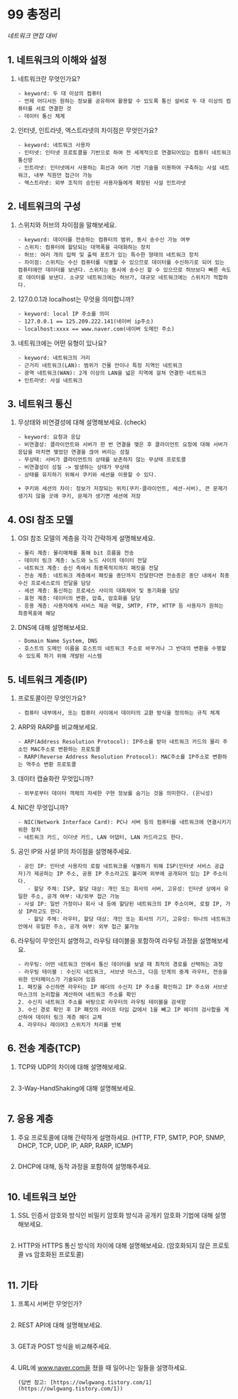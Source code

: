 # 99 총정리

*네트워크 면접 대비*



## 1. 네트워크의 이해와 설정

1. 네트워크란 무엇인가요?

   ```
   - keyword: 두 대 이상의 컴퓨터
   - 언제 어디서든 원하는 정보를 공유하여 활용할 수 있도록 통신 설비로 두 대 이상의 컴퓨터를 서로 연결한 것
   - 데이터 통신 체계
   ```

2. 인터넷, 인트라넷, 엑스트라넷의 차이점은 무엇인가요?

   ```
   - keyword: 네트워크 사용자
   - 인터넷: 인터넷 프로토콜을 기반으로 하여 전 세계적으로 연결되어있는 컴퓨터 네트워크 통신망
   - 인트라넷: 인터넷에서 사용하는 회선과 여러 기반 기술을 이용하여 구축하는 사설 네트워크, 내부 직원만 접근이 가능
   - 엑스트라넷: 외부 조직의 승인된 사용자들에게 확장된 사설 인트라넷
   ```

## 2. 네트워크의 구성

1. 스위치와 허브의 차이점을 말해보세요.

   ```
   - keyword: 데이터를 전송하는 컴퓨터의 범위, 동시 송수신 가능 여부
   - 스위치: 컴퓨터에 할당되는 대역폭을 극대화하는 장치
   - 허브: 여러 개의 입력 및 출력 포트가 있는 특수한 형태의 네트워크 장치
   - 차이점: 스위치는 수신 컴퓨터를 식별할 수 있으므로 데이터를 수신하기로 되어 있는 컴퓨터에만 데이터를 보낸다. 스위치는 동시에 송수신 할 수 있으므로 허브보다 빠른 속도로 데이터를 보낸다. 소규모 네트워크에는 허브가, 대규모 네트워크에는 스위치가 적합하다.
   ```

2. 127.0.0.1과 localhost는 무엇을 의미합니까?

   ```
   - keyword: local IP 주소를 의미
   - 127.0.0.1 == 125.209.222.141(네이버 ip주소)
   - localhost:xxxx == www.naver.com(네이버 도메인 주소)
   ```

3. 네트워크에는 어떤 유형이 있나요?

   ```
   - keyword: 네트워크의 거리
   - 근거리 네트워크(LAN): 범위가 건물 안이나 특정 지역인 네트워크
   - 광역 네트워크(WAN): 2개 이상의 LAN을 넓은 지역에 걸쳐 연결한 네트워크
   + 인트라넷: 사설 네트워크
   ```

## 3. 네트워크 통신

1. 무상태와 비연결성에 대해 설명해보세요. (check)

   ```
   - keyword: 요청과 응답
   - 비연결성: 클라이언트와 서버가 한 번 연결을 맺은 후 클라이언트 요청에 대해 서버가 응답을 마치면 맺었던 연결을 끊어 버리는 성질
   - 무상태: 서버가 클라이언트의 상태를 보존하지 않는 무상태 프로토콜
   - 비연결성이 성질 -> 발생하는 상태가 무상태
   - 상태를 유지하기 위해서 쿠키와 세션을 이용할 수 있다.

   + 쿠키와 세션의 차이: 정보가 저장되는 위치(쿠키-클라이언트, 세션-서버), 큰 문제가 생기지 않을 곳에 쿠키, 문제가 생기면 세션에 저장
   ```

## 4. OSI 참조 모델

1. OSI 참조 모델의 계층을 각각 간략하게 설명해보세요.

   ```
   - 물리 계층: 물리매체를 통해 bit 흐름을 전송
   - 데이터 링크 계층: 노드와 노드 사이의 데이터 전달
   - 네트워크 계층: 송신 측에서 최종목적지까지 패킷을 전달
   - 전송 계층: 네트워크 계층에서 패킷을 종단까지 전달한다면 전송층은 종단 내에서 최종 수신 프로세스로의 전달을 담당
   - 세션 계층: 통신하는 프로세스 사이의 대화제어 및 동기화를 담당
   - 표현 계층: 데이터의 변환, 압축, 암호화를 담당
   - 응용 계층: 사용자에게 서비스 제공 역할, SMTP, FTP, HTTP 등 사용자가 원하는 최종목표에 해당
   ```

2. DNS에 대해 설명해보세요.

   ```
   - Domain Name System, DNS
   - 호스트의 도메인 이름을 호스트의 네트워크 주소로 바꾸거나 그 반대의 변환을 수행할 수 있도록 하기 위해 개발된 시스템
   ```

## 5. 네트워크 계층(IP)

1. 프로토콜이란 무엇인가요?

   ```
   - 컴퓨터 내부에서, 또는 컴퓨터 사이에서 데이터의 교환 방식을 정의하는 규칙 체계
   ```

2. ARP와 RARP를 비교해보세요.

   ```
   - ARP(Address Resolution Protocol): IP주소를 받아 네트워크 카드의 물리 주소인 MAC주소로 변환하는 프로토콜
   - RARP(Reverse Address Resolution Protocol): MAC주소를 IP주소로 변환하는 역주소 변환 프로토콜
   ```

3. 데이터 캡슐화란 무엇입니까?

   ```
   - 외부로부터 데이터 객체의 자세한 구현 정보를 숨기는 것을 의미한다. (은닉성)

   ```

4. NIC란 무엇입니까?

   ```
   - NIC(Network Interface Card): PC나 서버 등의 컴퓨터를 네트워크에 연결시키기 위한 장치
   - 네트워크 카드, 이더넷 카드, LAN 어댑터, LAN 카드라고도 한다.
   ```

5. 공인 IP와 사설 IP의 차이점을 설명해주세요.

   ```
   - 공인 IP: 인터넷 사용자의 로컬 네트워크를 식별하기 위해 ISP(인터넷 서비스 공급자)가 제공하는 IP 주소, 공용 IP 주소라고도 불리며 외부에 공개되어 있는 IP 주소이다.
      - 할당 주체: ISP, 할당 대상: 개인 또는 회사의 서버, 고유성: 인터넷 상에서 유일한 주소, 공개 여부: 내/외부 접근 가능
   - 사설 IP: 일반 가정이나 회사 내 등에 할당된 네트워크의 IP 주소이며, 로컬 IP, 가상 IP라고도 한다.
      - 할당 주체: 라우터, 할당 대상: 개인 또는 회사의 기기, 고유성: 하나의 네트워크 안에서 유일한 주소, 공개 여부: 외부 접근 불가능
   ```

6. 라우팅이 무엇인지 설명하고, 라우팅 테이블을 포함하여 라우팅 과정을 설명해보세요.

   ```
   - 라우팅: 어떤 네트워크 안에서 통신 데이터를 보낼 때 최적의 경로를 선택하는 과정
   - 라우팅 테이블 : 수신지 네트워크, 서브넷 마스크, 다음 단계의 중계 라우터, 전송을 위한 인터페이스가 기술되어 있음
   1. 패킷을 수신하면 라우터는 IP 헤더의 수신지 IP 주소를 확인하고 IP 주소와 서브넷 마스크의 논리합을 계산하여 네트워크 주소를 확인
   2. 수신지 네트워크 주소를 바탕으로 라우터의 라우팅 테이블을 검색함
   3. 수신 경로 확인 후 IP 패킷의 라이프 타임 값에서 1을 빼고 IP 헤더의 검사합을 계산하여 데이터 링크 계층 헤더 교체
   4. 라우터나 레이어3 스위치가 처리를 반복
   ```

## 6. 전송 계층(TCP)

1. TCP와 UDP의 차이에 대해 설명해보세요.

   ```
   
   ```

2. 3-Way-HandShaking에 대해 설명해보세요.

   ```
   
   ```

## 7. 응용 계층

1. 주요 프로토콜에 대해 간략하게 설명하세요. (HTTP, FTP, SMTP, POP, SNMP, DHCP, TCP, UDP, IP, ARP, RARP, ICMP)

   ```
   
   ```

2. DHCP에 대해, 동작 과정을 포함하여 설명해주세요.

   ```
   
   ```

## 10. 네트워크 보안

1. SSL 인증서 암호와 방식인 비밀키 암호화 방식과 공개키 암호화 기법에 대해 설명해보세요.

   ```
   
   ```

2. HTTP와 HTTPS 통신 방식의 차이에 대해 설명해보세요. (암호화되지 않은 프로토콜 vs 암호화된 프로토콜)

   ```
   
   ```

## 11. 기타

1. 프록시 서버란 무엇인가?

   ```
   
   ```

2. REST API에 대해 설명해보세요.

   ```
   
   ```

3. GET과 POST 방식을 비교해주세요.

   ```
   
   ```

4. URL에 www.naver.com을 쳤을 때 일어나는 일들을 설명하세요.

   ```
   (답변 참고: [https://owlgwang.tistory.com/1](https://owlgwang.tistory.com/1))
   ```
